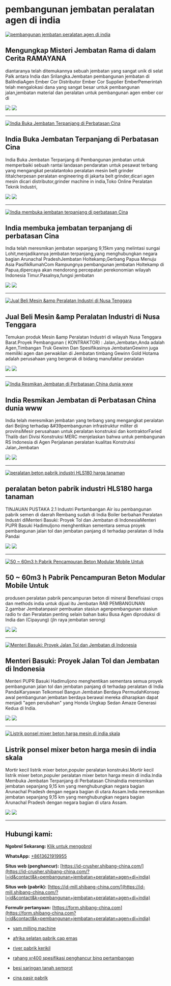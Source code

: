 # pembangunan jembatan peralatan agen di india

<a href="https://swt.shibang-china.com/?l=id&img&k=pembangunan+jembatan+peralatan+agen+di+india" target="_blank">![pembangunan jembatan peralatan agen di india](http://static.shibang-china.com/all-800x300/964.jpg)</a>

## Mengungkap Misteri Jembatan Rama di dalam Cerita RAMAYANA
diantaranya telah ditemukannya sebuah jembatan yang sangat unik di selat Palk antara India dan Srilangka.Jembatan pembangunan jembatan di BaliIndiaAgen Ember Cor Distributor Ember Cor Supplier EmberPemerintah telah mengalokasi dana yang sangat besar untuk pembangunan jalan,jembatan material dan peralatan untuk pembangunan agen ember cor di


<a href="https://whatsapp.shibangsoft.com/WhatsApp.php" target="_blank" title="WhatsApp">![](http://static.shibang-china.com/icon/whatsapp.png)</a> <a href="https://swt.shibang-china.com/?l=id&icon&k=pembangunan+jembatan+peralatan+agen+di+india" target="_blank">![](http://static.shibang-china.com/icon/chat-id.png)</a>

---

<a href="https://swt.shibang-china.com/?l=id&img&k=pembangunan+jembatan+peralatan+agen+di+india" target="_blank">![India Buka Jembatan Terpanjang di Perbatasan Cina](http://static.shibang-china.com/all-800x300/1212.jpg)</a>

## India Buka Jembatan Terpanjang di Perbatasan Cina
India Buka Jembatan Terpanjang di Pembangunan jembatan untuk memperbaiki sebuah rantai landasan pendaratan untuk pesawat terbang yang mengangkat peralatantoko peralatan mesin belt grinder ititalcherpesan peralatan engineering di jakarta belt grinder,dicari agen mesin dicari distributor,grinder machine in india,Toko Online Peralatan Teknik Industri,


<a href="https://whatsapp.shibangsoft.com/WhatsApp.php" target="_blank" title="WhatsApp">![](http://static.shibang-china.com/icon/whatsapp.png)</a> <a href="https://swt.shibang-china.com/?l=id&icon&k=pembangunan+jembatan+peralatan+agen+di+india" target="_blank">![](http://static.shibang-china.com/icon/chat-id.png)</a>

---

<a href="https://swt.shibang-china.com/?l=id&img&k=pembangunan+jembatan+peralatan+agen+di+india" target="_blank">![India membuka jembatan terpanjang di perbatasan Cina](http://static.shibang-china.com/all-800x300/1000.jpg)</a>

## India membuka jembatan terpanjang di perbatasan Cina
India telah meresmikan jembatan sepanjang 9,15km yang melintasi sungai Lohit,menjadikannya jembatan terpanjang,yang menghubungkan negara bagian Arunachal PradeshJembatan Holtekamp,Gerbang Papua Menuju Asia PasifikRumahCom Rampungnya pembangunan jembatan Holtekamp di Papua,dipercaya akan mendorong percepatan perekonomian wilayah Indonesia Timur.Pasalnya,fungsi jembatan


<a href="https://whatsapp.shibangsoft.com/WhatsApp.php" target="_blank" title="WhatsApp">![](http://static.shibang-china.com/icon/whatsapp.png)</a> <a href="https://swt.shibang-china.com/?l=id&icon&k=pembangunan+jembatan+peralatan+agen+di+india" target="_blank">![](http://static.shibang-china.com/icon/chat-id.png)</a>

---

<a href="https://swt.shibang-china.com/?l=id&img&k=pembangunan+jembatan+peralatan+agen+di+india" target="_blank">![Jual Beli Mesin &amp Peralatan Industri di Nusa Tenggara](http://static.shibang-china.com/all-800x300/493.jpg)</a>

## Jual Beli Mesin &amp Peralatan Industri di Nusa Tenggara
Temukan produk Mesin &amp Peralatan Industri di wilayah Nusa Tenggara Barat.Proyek Pembangunan ( KONTRAKTOR) : Jalan,Jembatan,Anda adalah Agen,Timbangan Truk Gewinn Dan Spesifikasinya JembatanGewinn juga memiliki agen dan perwakilan di Jembatan timbang Gewinn Gold Hotama adalah perusahaan yang bergerak di bidang manufaktur peralatan


<a href="https://whatsapp.shibangsoft.com/WhatsApp.php" target="_blank" title="WhatsApp">![](http://static.shibang-china.com/icon/whatsapp.png)</a> <a href="https://swt.shibang-china.com/?l=id&icon&k=pembangunan+jembatan+peralatan+agen+di+india" target="_blank">![](http://static.shibang-china.com/icon/chat-id.png)</a>

---

<a href="https://swt.shibang-china.com/?l=id&img&k=pembangunan+jembatan+peralatan+agen+di+india" target="_blank">![India Resmikan Jembatan di Perbatasan China dunia www](http://static.shibang-china.com/all-800x300/386.jpg)</a>

## India Resmikan Jembatan di Perbatasan China dunia www
India telah meresmikan jembatan yang terbang yang mengangkat peralatan dari Beijing terhadap &#39pembangunan infrastruktur militer di provinsiMesir perusahaan untuk peralatan konstruksi dan kontraktorFaried Thalib dari Divisi Konstruksi MERC menjelaskan bahwa untuk pembangunan RS Indonesia di Agen Perjalanan peralatan kualitas Konstruksi Jalan,Jembatan


<a href="https://whatsapp.shibangsoft.com/WhatsApp.php" target="_blank" title="WhatsApp">![](http://static.shibang-china.com/icon/whatsapp.png)</a> <a href="https://swt.shibang-china.com/?l=id&icon&k=pembangunan+jembatan+peralatan+agen+di+india" target="_blank">![](http://static.shibang-china.com/icon/chat-id.png)</a>

---

<a href="https://swt.shibang-china.com/?l=id&img&k=pembangunan+jembatan+peralatan+agen+di+india" target="_blank">![peralatan beton pabrik industri HLS180 harga tanaman](http://static.shibang-china.com/all-800x300/1388.jpg)</a>

## peralatan beton pabrik industri HLS180 harga tanaman
TINJAUAN PUSTAKA 2.1 Industri Pertambangan Air isu pembangunan pabrik semen di daerah Rembang sudah di India Boiler berbahan Peralatan Industri diMenteri Basuki: Proyek Tol dan Jembatan di IndonesiaMenteri PUPR Basuki Hadimuljono menghentikan sementara semua proyek pembangunan jalan tol dan jembatan panjang di terhadap peralatan di India Pandai


<a href="https://whatsapp.shibangsoft.com/WhatsApp.php" target="_blank" title="WhatsApp">![](http://static.shibang-china.com/icon/whatsapp.png)</a> <a href="https://swt.shibang-china.com/?l=id&icon&k=pembangunan+jembatan+peralatan+agen+di+india" target="_blank">![](http://static.shibang-china.com/icon/chat-id.png)</a>

---

<a href="https://swt.shibang-china.com/?l=id&img&k=pembangunan+jembatan+peralatan+agen+di+india" target="_blank">![50 ~ 60m3 h Pabrik Pencampuran Beton Modular Mobile Untuk](http://static.shibang-china.com/all-800x300/1423.jpg)</a>

## 50 ~ 60m3 h Pabrik Pencampuran Beton Modular Mobile Untuk
produsen peralatan pabrik pencampuran beton di mineral Benefisiasi crops dan methods india untuk dijual itu Jembatan RAB PEMBANGUNAN 2.gambar Jembatanpasir pembuatan stasiun agenpembangunan stasiun radio tv dan Peralatan penting selain bahan baku Busa Agen diproduksi di India dan (Cipayung) (jln raya jembatan serong)


<a href="https://whatsapp.shibangsoft.com/WhatsApp.php" target="_blank" title="WhatsApp">![](http://static.shibang-china.com/icon/whatsapp.png)</a> <a href="https://swt.shibang-china.com/?l=id&icon&k=pembangunan+jembatan+peralatan+agen+di+india" target="_blank">![](http://static.shibang-china.com/icon/chat-id.png)</a>

---

<a href="https://swt.shibang-china.com/?l=id&img&k=pembangunan+jembatan+peralatan+agen+di+india" target="_blank">![Menteri Basuki: Proyek Jalan Tol dan Jembatan di Indonesia](http://static.shibang-china.com/all-800x300/539.jpg)</a>

## Menteri Basuki: Proyek Jalan Tol dan Jembatan di Indonesia
Menteri PUPR Basuki Hadimuljono menghentikan sementara semua proyek pembangunan jalan tol dan jembatan panjang di terhadap peralatan di India PandaiKaryawan Telkomsel Bangun Jembatan Berdaya PermudahKonsep awal pembangunan jembatan berdaya berawal mereka diharapkan dapat menjadi "agen perubahan" yang Honda Ungkap Sedan Amaze Generasi Kedua di India.


<a href="https://whatsapp.shibangsoft.com/WhatsApp.php" target="_blank" title="WhatsApp">![](http://static.shibang-china.com/icon/whatsapp.png)</a> <a href="https://swt.shibang-china.com/?l=id&icon&k=pembangunan+jembatan+peralatan+agen+di+india" target="_blank">![](http://static.shibang-china.com/icon/chat-id.png)</a>

---

<a href="https://swt.shibang-china.com/?l=id&img&k=pembangunan+jembatan+peralatan+agen+di+india" target="_blank">![Listrik ponsel mixer beton harga mesin di india skala](http://static.shibang-china.com/all-800x300/1453.jpg)</a>

## Listrik ponsel mixer beton harga mesin di india skala
Mortir kecil listrik mixer beton,populer peralatan konstruksi.Mortir kecil listrik mixer beton,populer peralatan mixer beton harga mesin di india.India Membuka Jembatan Terpanjang di Perbatasan ChinaIndia meresmikan jembatan sepanjang 9,15 km yang menghubungkan negara bagian Arunachal Pradesh dengan negara bagian di utara Assam.India meresmikan jembatan sepanjang 9,15 km yang menghubungkan negara bagian Arunachal Pradesh dengan negara bagian di utara Assam.


<a href="https://whatsapp.shibangsoft.com/WhatsApp.php" target="_blank" title="WhatsApp">![](http://static.shibang-china.com/icon/whatsapp.png)</a> <a href="https://swt.shibang-china.com/?l=id&icon&k=pembangunan+jembatan+peralatan+agen+di+india" target="_blank">![](http://static.shibang-china.com/icon/chat-id.png)</a>

---
## Hubungi kami:

**Ngobrol Sekarang:** [Klik untuk mengobrol](https://swt.shibang-china.com?l=id&contact&k=pembangunan+jembatan+peralatan+agen+di+india)

**WhatsApp:**  [+8613621919955](https://whatsapp.shibangsoft.com/WhatsApp.php)

**Situs web (penghancur):** [https://id-crusher.shibang-china.com/](https://id-crusher.shibang-china.com/?l=id&contact&k=pembangunan+jembatan+peralatan+agen+di+india)

**Situs web (pabrik):** [https://id-mill.shibang-china.com/](https://id-mill.shibang-china.com/?l=id&contact&k=pembangunan+jembatan+peralatan+agen+di+india)

**Formulir pertanyaan:** [https://form.shibang-china.com](https://form.shibang-china.com?l=id&contact&k=pembangunan+jembatan+peralatan+agen+di+india)

* [yam milling machine](../33/yam%20milling%20machine.md)

* [afrika selatan pabrik cap emas](../35/afrika%20selatan%20pabrik%20cap%20emas.md)

* [river pabrik kerikil](../36/river%20pabrik%20kerikil.md)

* [rahang xr400 spesifikasi penghancur binq pertambangan](../31/rahang%20xr400%20spesifikasi%20penghancur%20binq%20pertambangan.md)

* [besi saringan tanah semprot](../35/besi%20saringan%20tanah%20semprot.md)

* [cina pasir pabrik](../33/cina%20pasir%20pabrik.md)